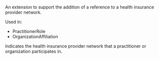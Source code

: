 An extension to support the addition of a reference to a health insurance provider network.

Used in:
*  PractitionerRole
*  OrganizationAffiliation

Indicates the health insurance provider network that a practitioner or organization participates in.
